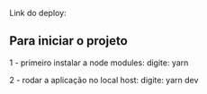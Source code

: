Link do deploy: 


## Para iniciar o projeto
1 - primeiro instalar a node modules:
    digite: yarn

2 - rodar a aplicação no local host: 
    digite: yarn dev
